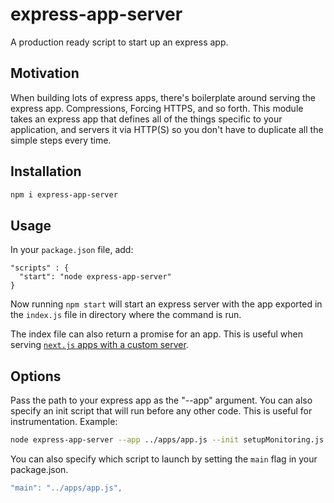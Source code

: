 # express-app-server
A production ready script to start up an express app.

## Motivation
When building lots of express apps, there's boilerplate around serving the express app. Compressions, Forcing HTTPS, and so forth. This module takes an express app that defines all of the things specific to your application, and servers it via HTTP(S) so you don't have to duplicate all the simple steps every time.

## Installation

```bash
npm i express-app-server
```

## Usage

In your `package.json` file, add:
```
"scripts" : {
  "start": "node express-app-server"
}
```

Now running `npm start` will start an express server with the app exported in the `index.js` file in directory where the command is run.

The index file can also return a promise for an app. This is useful when serving [`next.js` apps with a custom server](https://www.npmjs.com/package/next#custom-server-and-routing).

## Options

Pass the path to your express app as the "--app" argument. You can also specify an init script that will run before any other code. This is useful for instrumentation. Example:

```bash
node express-app-server --app ../apps/app.js --init setupMonitoring.js
```

You can also specify which script to launch by setting the `main` flag in your package.json.

```js
"main": "../apps/app.js",
```